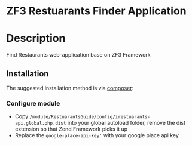 ZF3 Restuarants Finder Application
=================

Description
==================

Find Restaurants web-application base on ZF3 Framework

## Installation

The suggested installation method is via [composer](https://getcomposer.org/):


### Configure module
* Copy `/module/RestuarantsGuide/config/irestuarants-api.global.php.dist` into your global autoload folder, remove the dist extension so that Zend Framework picks it up
* Replace the `google-place-api-key'` with your google place api key


